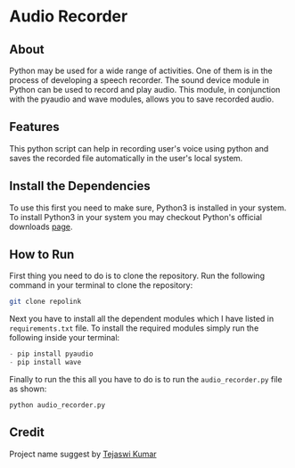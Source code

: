 # Audio Recorder

## About

Python may be used for a wide range of activities. One of them is in the process of developing a speech recorder. The sound device module in Python can be used to record and play audio. This module, in conjunction with the pyaudio and wave modules, allows you to save recorded audio.

## Features

This python script can help in recording user's voice using python and saves the recorded file automatically in the user's local system.

## Install the Dependencies

To use this first you need to make sure, Python3 is installed in your system.
To install Python3 in your system you may checkout Python's official downloads [page](https://www.python.org/downloads/).

## How to Run

First thing you need to do is to clone the repository. Run the following command in your terminal to clone the repository:

```bash
git clone repolink
```

Next you have to install all the dependent modules which I have listed in `requirements.txt` file.
To install the required modules simply run the following inside your terminal:

```python
- pip install pyaudio
- pip install wave
```

Finally to run the this all you have to do is to run the `audio_recorder.py` file as shown:

```
python audio_recorder.py
```

## Credit

Project name suggest by [Tejaswi Kumar](https://github.com/Tejaswi-Kumar)

